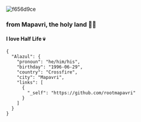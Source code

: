![f656d9ce](https://github.com/user-attachments/assets/bd02c134-c3f0-4289-9182-5323089c612c)
### from Mapavri, the holy land 🤘🏼
#### I love Half Life 💀

```
{
  "Alazul": {
    "pronoun": "he/him/his",
    "birthday": "1996-06-29",
    "country": "Crossfire",
    "city": "Mapavri",
    "links": [
      {
        "_self": "https://github.com/rootmapavri"
      }
    ]
  }
}
```


